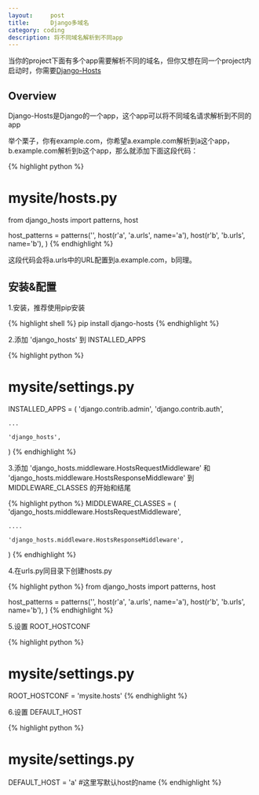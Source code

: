 ```yaml
---
layout:     post
title:      Django多域名
category: coding
description: 将不同域名解析到不同app
---
```


当你的project下面有多个app需要解析不同的域名，但你又想在同一个project内启动时，你需要[Django-Hosts][]

## Overview

Django-Hosts是Django的一个app，这个app可以将不同域名请求解析到不同的app

举个栗子，你有example.com，你希望a.example.com解析到a这个app，b.example.com解析到b这个app，那么就添加下面这段代码：

{% highlight python %}
# mysite/hosts.py
from django_hosts import patterns, host

host_patterns = patterns('',
    host(r'a', 'a.urls', name='a'),
    host(r'b', 'b.urls', name='b'),
)
{% endhighlight %}

这段代码会将a.urls中的URL配置到a.example.com，b同理。

## 安装&配置

1.安装，推荐使用pip安装

{% highlight shell %}
pip install django-hosts
{% endhighlight %}

2.添加 'django_hosts' 到 INSTALLED_APPS

{% highlight python %}
# mysite/settings.py
INSTALLED_APPS = (
    'django.contrib.admin',
    'django.contrib.auth',

    ...

    'django_hosts',
)
{% endhighlight %}

3.添加 'django_hosts.middleware.HostsRequestMiddleware' 和 'django_hosts.middleware.HostsResponseMiddleware' 到 MIDDLEWARE_CLASSES 的开始和结尾

{% highlight python %}
MIDDLEWARE_CLASSES = (
    'django_hosts.middleware.HostsRequestMiddleware',

    ....

    'django_hosts.middleware.HostsResponseMiddleware',
)
{% endhighlight %}

4.在urls.py同目录下创建hosts.py

{% highlight python %}
from django_hosts import patterns, host

host_patterns = patterns('',
    host(r'a', 'a.urls', name='a'),
    host(r'b', 'b.urls', name='b'),
)
{% endhighlight %}

5.设置 ROOT_HOSTCONF

{% highlight python %}
# mysite/settings.py
ROOT_HOSTCONF = 'mysite.hosts'
{% endhighlight %}

6.设置 DEFAULT_HOST

{% highlight python %}
# mysite/settings.py
DEFAULT_HOST = 'a'  #这里写默认host的name
{% endhighlight %}


[Django-Hosts]: https://pypi.python.org/pypi/django-hosts